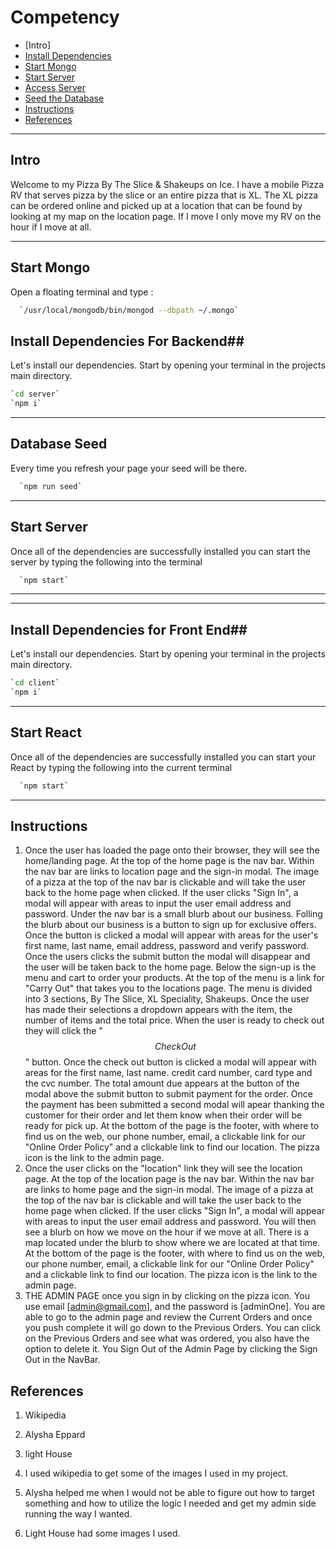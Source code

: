 # Competency #

 - [Intro] 
 - [Install Dependencies](#How-to-install-dependencies)
 - [Start Mongo](Start-Mongo)
 - [Start Server](#Start-Server)
 - [Access Server](#How-to-access-the-server)
 - [Seed the Database](#How-to-connect-to-and-seed-the-database)
 - [Instructions](#Instructions-for-typical-user)
 - [References](#References)
---

## Intro ##
Welcome to my Pizza By The Slice & Shakeups on Ice. I have a mobile Pizza RV that serves pizza by the slice or an entire pizza that is XL. The XL pizza can be ordered online and picked up at a location that can be found by looking at my map on the location page. If I move I only move my RV on the hour if I move at all.

---

## Start Mongo ##
Open a floating terminal and type :

```bash
  `/usr/local/mongodb/bin/mongod --dbpath ~/.mongo`
```

## Install Dependencies For Backend##
Let's install our dependencies. Start by opening your terminal in the projects main directory.

```bash
`cd server`
`npm i`
```
---
## Database Seed ##

Every time you refresh your page your seed will be there.

``` bash
  `npm run seed`
```
---

## Start Server ##
Once all of the dependencies are successfully installed you can start the server by typing the following into the terminal

```bash
  `npm start`
```
---
---
## Install Dependencies for Front End##
Let's install our dependencies. Start by opening your terminal in the projects main directory.
```bash
`cd client`
`npm i`
```
---
## Start React ##
Once all of the dependencies are successfully installed you can start your React by typing the following into the current terminal

```bash
  `npm start`
```
---
 

## Instructions ##
 
 1. Once the user has loaded the page onto their browser, they will see the home/landing page. At the top of the home page is the nav bar. Within the nav bar are links to location page and the sign-in modal. The image of a pizza at the top of the nav bar is clickable and will take the user back to the home page when clicked. If the user clicks "Sign In", a modal will appear with areas to input the user email address and password. Under the nav bar is a small blurb about our business. Folling the blurb about our business is a button to sign up for exclusive offers. Once the button is clicked a modal will appear with areas for the user's first name, last name, email address, password and verify password. Once the users clicks the submit button the modal will disappear and the user will be taken back to the home page. Below the sign-up is the menu and cart to order your products. At the top of the menu is a link for "Carry Out" that takes you to the locations page. The menu is divided into 3 sections, By The Slice, XL Speciality, Shakeups. Once the user has made their selections a dropdown appears with the item, the number of items and the total price. When the user is ready to check out they will click the "$$ Check Out $$" button. Once the check out button is clicked a modal will appear with areas for the first name, last name. credit card number, card type and the cvc number. The total amount due appears at the button of the modal above the submit button to submit payment for the order. Once the payment has been submitted a second modal will apear thanking the customer for their order and let them know when their order will be ready for pick up. At the bottom of the page is the footer, with where to find us on the web, our phone number, email, a clickable link for our "Online Order Policy" and a clickable link to find our location. The pizza icon is the link to the admin page.
 2. Once the user clicks on the "location" link they will see the location page. At the top of the location page is the nav bar. Within the nav bar are links to home page and the sign-in modal. The image of a pizza at the top of the nav bar is clickable and will take the user back to the home page when clicked. If the user clicks "Sign In", a modal will appear with areas to input the user email address and password. You will then see a blurb on how we move on the hour if we move at all. There is a map located under the blurb to show where we are located at that time. At the bottom of the page is the footer, with where to find us on the web, our phone number, email, a clickable link for our "Online Order Policy" and a clickable link to find our location. The pizza icon is the link to the admin page.
 3. THE ADMIN PAGE once you sign in by clicking on the pizza icon. You use email [admin@gmail.com], and the password is [adminOne]. You are able to go to the admin page and review the Current Orders and once you push complete it will go down to the Previous Orders. You can click on the Previous Orders and see what was ordered, you also have the option to delete it. You Sign Out of the Admin Page by clicking the Sign Out in the NavBar.


## References ##

1. Wikipedia
2. Alysha Eppard
3. light House

1. I used wikipedia to get some of the images I used in my project.

2. Alysha helped me when I would not be able to figure out how to target something and how to utilize the logic I needed and get my admin side running the way I wanted.

3. Light House had some images I used.


